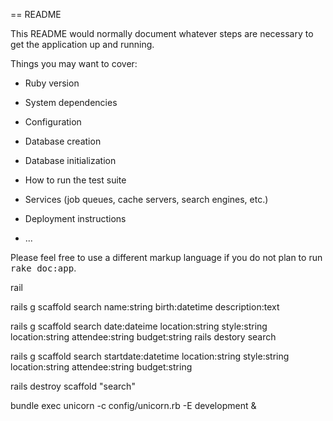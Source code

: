 == README

This README would normally document whatever steps are necessary to get the
application up and running.

Things you may want to cover:

* Ruby version

* System dependencies

* Configuration

* Database creation

* Database initialization

* How to run the test suite

* Services (job queues, cache servers, search engines, etc.)

* Deployment instructions

* ...


Please feel free to use a different markup language if you do not plan to run
<tt>rake doc:app</tt>.



rail

rails g scaffold search name:string birth:datetime description:text


rails g scaffold search date:dateime  location:string style:string location:string attendee:string budget:string
rails destory search

rails g scaffold search startdate:datetime  location:string style:string location:string attendee:string budget:string

rails destroy scaffold "search"

bundle exec unicorn -c config/unicorn.rb -E development &

